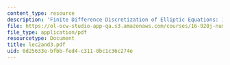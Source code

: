 ```yaml
---
content_type: resource
description: 'Finite Difference Discretization of Elliptic Equations: 1D Problem'
file: https://ol-ocw-studio-app-qa.s3.amazonaws.com/courses/16-920j-numerical-methods-for-partial-differential-equations-sma-5212-spring-2003/0d25633ebfbbfed4c3110bc1c36c274e_lec2and3.pdf
file_type: application/pdf
resourcetype: Document
title: lec2and3.pdf
uid: 0d25633e-bfbb-fed4-c311-0bc1c36c274e
---
```

